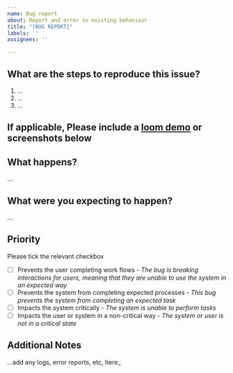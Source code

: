 ```yaml
---
name: Bug report
about: Report and error in existing behaviour
title: "[BUG REPORT]"
labels: ''
assignees: ''

---
```


What are the steps to reproduce this issue?
-------------------------------------------
1. …
2. …
3. …

If applicable, Please include a [loom demo](https://www.loom.com/) or screenshots below
-------------------------------------------

What happens?
-------------
…

What were you expecting to happen?
----------------------------------
…

Priority
-------------------
Please tick the relevant checkbox
- [ ] Prevents the user completing work flows - _The bug is breaking interactions for users, meaning that they are unable to use the system in an expected way_
- [ ] Prevents the system from completing expected processes - _This bug prevents the system from completing an expected task_
- [ ] Impacts the system critically - _The system is unable to perform tasks_
- [ ] Impacts the user or system in a non-critical way - _The system or user is not in a critical state_

Additional Notes
-------------------
…add any logs, error reports, etc, here_

